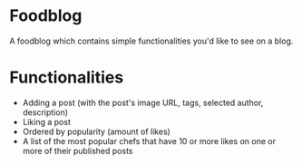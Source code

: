 # Foodblog
A foodblog which contains simple functionalities you'd like to see on a blog.

# Functionalities
- Adding a post (with the post's image URL, tags, selected author, description)
- Liking a post
- Ordered by popularity (amount of likes)
- A list of the most popular chefs that have 10 or more likes on one or more of their published posts
